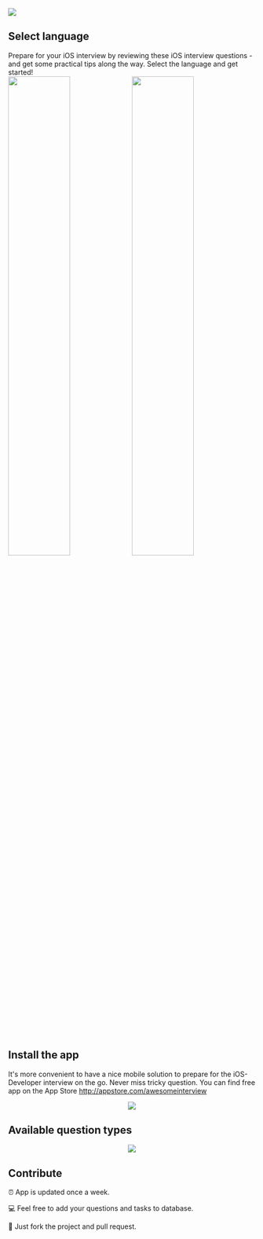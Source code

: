 
<img src="https://github.com/dashvlas/awesome-ios-interview/blob/master/Resources/Main.png">

## Select language
Prepare for your iOS interview by reviewing these iOS interview questions - and get some practical tips along the way.
Select the language and get started!  
<a href="https://github.com/dashvlas/awesome-ios-interview/blob/master/Resources/Russian.md"><img src="https://github.com/dashvlas/awesome-ios-interview/blob/master/Resources/Artboard-filled-left.png" width=50%></a><a href="https://github.com/dashvlas/awesome-ios-interview/blob/master/Resources/English.md"><img src="https://github.com/dashvlas/awesome-ios-interview/blob/master/Resources/Artboard-filled-right.png" width=50%></a>

## Install the app  
It's more convenient to have a nice mobile solution to prepare for the iOS-Developer interview on the go. Never miss tricky question. You can find free app on the App Store http://appstore.com/awesomeinterview   
<p align="center"><img src="https://github.com/dashvlas/awesome-ios-interview/blob/master/Resources/Devices.jpg"></p>

## Available question types
<p align="center"><img src="https://github.com/dashvlas/awesome-ios-interview/blob/master/Resources/Available QA types.png"></p>

## Contribute
⏰ App is updated once a week.

💻 Feel free to add your questions and tasks to database.

🚀 Just fork the project and pull request.
